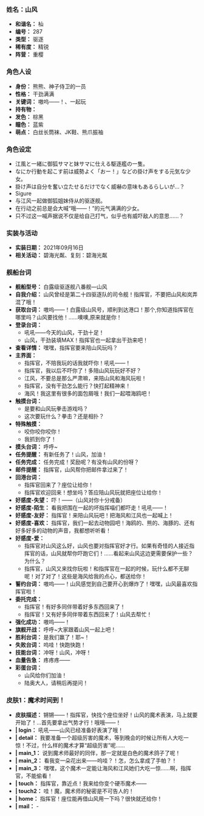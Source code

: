 ### 姓名：山风
* **和谐名：** 杣
* **编号：** 287
* **类型：** 驱逐
* **稀有度：** 精锐
* **阵营：** 重樱


### 角色人设
* **身份：** 熊熊、神子侍卫的一员
* **性格：** 干劲满满
* **关键词：** 嗷呜——！、一起玩
* **持有物：** 
* **发色：** 棕黑
* **瞳色：** 蓝紫
* **萌点：** 白丝长筒袜、JK鞋、熊爪振袖


### 角色设定
* 江風と一緒に御狐サマと妹サマに仕える駆逐艦の一隻。
* なにか行動を起こす前は威勢よく「おー！」などの掛け声をする元気な少女。
* 掛け声は自分を奮い立たせるだけでなく威嚇の意味もあるらしいが…？
* Sigure
* 与江风一起做御狐姐妹侍从的驱逐舰。
* 在行动之前总是会大喊“哦——！”的元气满满的少女。
* 只不过这一喊声据说不仅是给自己打气，似乎也有威吓敌人的意思……？


### 实装与活动
* **实装日期：** 2021年09月16日
* **相关活动：** 碧海光粼、复刻：碧海光粼


### 舰船台词
* **舰船型号：** 白露级驱逐舰八番舰—山风
* **自我介绍：** 山风曾经是第二十四驱逐队的司令舰！指挥官，不要把山风和岚弄混了哦！
* **获取台词：** 嗷呜——！白露级山风号，顺利到达港口！那个,你知道指挥官在哪里吗？山风要找他！……噢噢,原来就是你！
* **登录台词：**
  * 吼吼——今天的山风，干劲十足！
  * 山风，干劲装填MAX！指挥官也一起拿出干劲来吧！
* **查看详情：** 嘿嘿，指挥官要来陪山风玩吗？
* **主界面：**
  * 指挥官，不陪我玩的话我就吓你！吼吼——！
  * 指挥官，我以后不吓你了！多陪山风玩玩好不好？
  * 江风，不要总是那么严肃嘛，来陪山风和海风玩啦！
  * 指挥官，没有干劲怎么能行？快打起精神来！
  * 海风！我这里有很多的面包屑哦！我们一起喂海鸥吧！
* **触摸台词：**
  * 是要和山风玩拳击游戏吗？
  * 这次要玩什么？拳击？还是相扑？
* **特殊触摸：**
  * 咬你咬你咬你！
  * 我抓到你了！
* **摸头台词：** 呼呼~
* **任务提醒：** 有新任务了！山风，加油！
* **任务完成：** 任务完成！奖励呢？有没有山风的份呀？
* **邮件提醒：** 指挥官，山风帮你把邮件拿过来了！
* **回港台词：**
  * 指挥官回来了？座位让给你！
  * 指挥官欢迎回来！想坐吗？答应陪山风玩就把座位让给你！
* **好感度-失望：** 吓！——（山风对你十分戒备）
* **好感度-陌生：** 看我把围在一起的坏指挥喵们都吓走！吼吼——！
* **好感度-友好：** 指挥官！来陪山风玩吧！把海风和江风也一起喊上！
* **好感度-喜欢：** 指挥官，我们一起去动物园吧！海鸥的、熊的、海豚的、还有好多好多的动物的声音，我都想听听看！
* **好感度-爱：**
  * 指挥官对山风这么好，山风也要对指挥官好才行。如果有奇怪的人接近指挥官的话，山风就帮你吓跑它们！……看起来山风这边更需要保护一些？为什么？
  * 指挥官，山风又来找你玩啦！和指挥官在一起的时候，玩什么都不无聊呢！对了对了！这些是海风给我的点心，都送给你！
* **誓约台词：** 嗷呜——！山风感觉到自己要开心到爆炸了！嘿嘿，山风最喜欢指挥官啦！
* **委托完成：**
  * 指挥官！有好多同伴带着好多东西回来了！
  * 指挥官！又有好多同伴带着东西回来了！山风去帮忙！
* **强化成功：** 嗷呜——！
* **旗舰开战：** 呼呼~大家跟着山风一起上吧！
* **胜利台词：** 是我们赢了！耶~！
* **失败台词：** 呜哇！快跑快跑！
* **技能台词：** 冲呀！山风，冲呀！
* **血量告急：** 疼疼疼——
* **彩蛋台词：**
  * 山风给你们加油！
  * 陆奥大人，请稍后再提问！


### 皮肤1：魔术时间到！
* **皮肤描述：** 锵锵——！指挥官，快找个座位坐好！山风的魔术表演，马上就要开始了！…首先要拿出气势才行！哦哦——！
* **| login：** 吼吼——山风已经准备好表演了哦！
* **| detail：** 我要准备一个超级厉害的魔术，等到晚会的时候让所有人大吃一惊！不过，什么样的魔术才算“超级厉害”呢……
* **| main_1：** 说到魔术师最好的同伴，那一定就是白色的魔术鸽子了呢！
* **| main_2：** 看我变一朵花出来——呜哇？！怎，怎么拿成了手帕？！
* **| main_3：** 嘿嘿，这个魔术一定能让海风和江风她们大吃一惊……啊，指挥官，不能偷看！
* **| touch：** 指挥官，靠近点！我来给你变个硬币魔术——
* **| touch2：** 哇！魔，魔术师的秘密是不可告人的！
* **| home：** 指挥官！座位能再借山风用一下吗？很快就还给你！
* **| mail：** -
